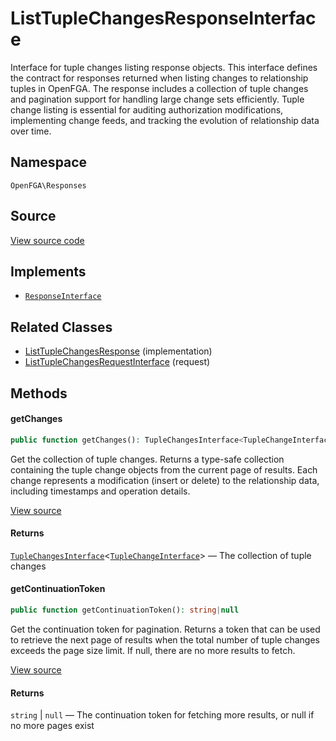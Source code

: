 # ListTupleChangesResponseInterface

Interface for tuple changes listing response objects. This interface defines the contract for responses returned when listing changes to relationship tuples in OpenFGA. The response includes a collection of tuple changes and pagination support for handling large change sets efficiently. Tuple change listing is essential for auditing authorization modifications, implementing change feeds, and tracking the evolution of relationship data over time.

## Namespace
`OpenFGA\Responses`

## Source
[View source code](https://github.com/evansims/openfga-php/blob/main/src/Responses/ListTupleChangesResponseInterface.php)

## Implements
* [`ResponseInterface`](ResponseInterface.md)

## Related Classes
* [ListTupleChangesResponse](Responses/ListTupleChangesResponse.md) (implementation)
* [ListTupleChangesRequestInterface](Requests/ListTupleChangesRequestInterface.md) (request)



## Methods

                                    
#### getChanges


```php
public function getChanges(): TupleChangesInterface<TupleChangeInterface>
```

Get the collection of tuple changes. Returns a type-safe collection containing the tuple change objects from the current page of results. Each change represents a modification (insert or delete) to the relationship data, including timestamps and operation details.

[View source](https://github.com/evansims/openfga-php/blob/main/src/Responses/ListTupleChangesResponseInterface.php#L46)


#### Returns
[`TupleChangesInterface`](Models/Collections/TupleChangesInterface.md)&lt;[`TupleChangeInterface`](Models/TupleChangeInterface.md)&gt; — The collection of tuple changes
#### getContinuationToken


```php
public function getContinuationToken(): string|null
```

Get the continuation token for pagination. Returns a token that can be used to retrieve the next page of results when the total number of tuple changes exceeds the page size limit. If null, there are no more results to fetch.

[View source](https://github.com/evansims/openfga-php/blob/main/src/Responses/ListTupleChangesResponseInterface.php#L57)


#### Returns
`string` &#124; `null` — The continuation token for fetching more results, or null if no more pages exist
